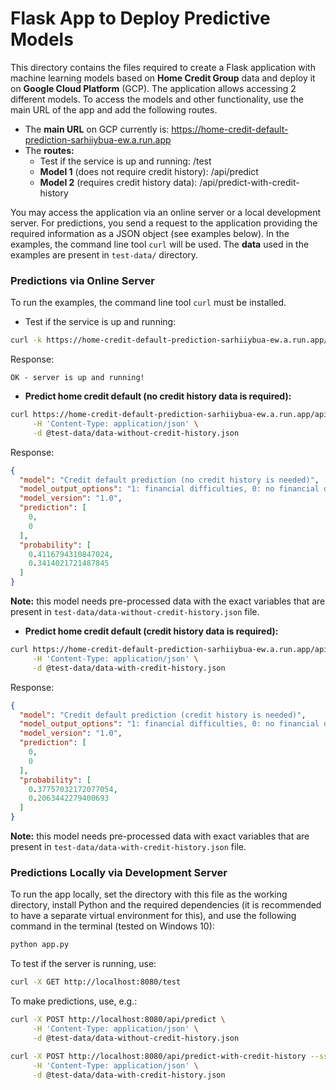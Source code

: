# Flask App to Deploy Predictive Models

This directory contains the files required to create a Flask application with machine learning models based on **Home Credit Group** data and deploy it on **Google Cloud Platform** (GCP). The application allows accessing 2 different models.
To access the models and other functionality, use the main URL of the app and add the following routes.

- The **main URL** on GCP currently is: <https://home-credit-default-prediction-sarhiiybua-ew.a.run.app>
- The **routes:**
    - Test if the service is up and running: /test 
    - **Model 1** (does not require credit history): /api/predict
    - **Model 2** (requires credit history data): /api/predict-with-credit-history
    
You may access the application via an online server or a local development server.
For predictions, you send a request to the application providing the required information as a JSON object (see examples below).  In the examples, the command line tool `curl` will be used. The **data** used in the examples are present in `test-data/` directory.



### Predictions via Online Server

To run the examples, the command line tool `curl` must be installed.

- Test if the service is up and running:

```bash
curl -k https://home-credit-default-prediction-sarhiiybua-ew.a.run.app/test
```

Response:

```
OK - server is up and running!
```

- **Predict home credit default (no credit history data is required):**

```bash
curl https://home-credit-default-prediction-sarhiiybua-ew.a.run.app/api/predict --ssl-no-revoke \
     -H 'Content-Type: application/json' \
     -d @test-data/data-without-credit-history.json
```

Response:

```json
{
  "model": "Credit default prediction (no credit history is needed)",
  "model_output_options": "1: financial difficulties, 0: no financial difficulties",
  "model_version": "1.0",
  "prediction": [
    0,
    0
  ],
  "probability": [
    0.4116794310847024,
    0.3414021721487845
  ]
}
```

**Note:** this model needs pre-processed data with the exact variables that 
are present in `test-data/data-without-credit-history.json` file.



- **Predict home credit default (credit history data is required):**

```bash
curl https://home-credit-default-prediction-sarhiiybua-ew.a.run.app/api/predict-with-credit-history --ssl-no-revoke \
     -H 'Content-Type: application/json' \
     -d @test-data/data-with-credit-history.json
```

Response:

```json
{
  "model": "Credit default prediction (credit history is needed)",
  "model_output_options": "1: financial difficulties, 0: no financial difficulties",
  "model_version": "1.0",
  "prediction": [
    0,
    0
  ],
  "probability": [
    0.37757032172077054,
    0.2063442279400693
  ]
}
```

**Note:** this model needs pre-processed data with exact variables that 
are present in `test-data/data-with-credit-history.json` file.



### Predictions Locally via Development Server

To run the app locally, set the directory with this file as the working directory, install Python and the required dependencies (it is recommended to have a separate virtual environment for this), and use the following command in the terminal (tested on Windows 10):

```bash
python app.py
```

To test if the server is running, use:
```bash
curl -X GET http://localhost:8080/test
```

To make predictions, use, e.g.:

```bash
curl -X POST http://localhost:8080/api/predict \
     -H 'Content-Type: application/json' \
     -d @test-data/data-without-credit-history.json
```

```bash
curl -X POST http://localhost:8080/api/predict-with-credit-history --ssl-no-revoke \
     -H 'Content-Type: application/json' \
     -d @test-data/data-with-credit-history.json
```
